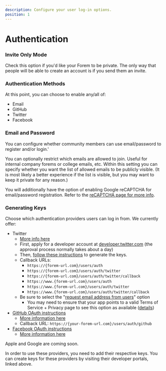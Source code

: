 ```yaml
---
description: Configure your user log-in options.
position: 1
---
```


# Authentication

### Invite Only Mode

Check this option if you'd like your Forem to be private. The only way that people will be able to create an account is if you send them an invite.

### Authentication Methods

At this point, you can choose to enable any/all of:

- Email
- GitHub
- Twitter
- Facebook

### Email and Password

You can configure whether community members can use email/password to register and/or login.'

You can optionally restrict which emails are allowed to join. Useful for internal company forems or college emails, etc. Within this setting you can specify whether you want the list of allowed emails to be publicly visible. \(It is most likely a better experience if the list is visible, but you may want to keep it private for any reason.\)

You will additionally have the option of enabling Google reCAPTCHA for email/password registration. Refer to the [reCAPTCHA page for more info](/docs/advanced-customization/config/google-recaptcha).

### Generating Keys

Choose which authentication providers users can log in from. We currently offer:

- Twitter
  - [More info here](https://docs.forem.com/backend/auth-twitter/)
  - First, apply for a developer account at [developer.twitter.com](http://developer.twitter.com/) \(the approval process normally takes about a day\)
  - Then, [follow these instructions](https://developer.twitter.com/en/docs/authentication/guides/log-in-with-twitter) to generate the keys.
  - Callback URLs:
    - `https://{forem-url.com}/users/auth`
    - `https://{forem-url.com}/users/auth/twitter`
    - `https://{forem-url.com}/users/auth/twitter/callback`
    - `https://www.{forem-url.com}/users/auth`
    - `https://www.{forem-url.com}/users/auth/twitter`
    - `https://www.{forem-url.com}/users/auth/twitter/callback`
  - Be sure to select the "[request email address from users](https://user-images.githubusercontent.com/22895284/51078803-9a9a2700-16bb-11e9-8f27-dbfe04b52031.png)" option
    - You may need to ensure that your app points to a valid Terms of Service + Privacy page to see this option as available \([details](https://developer.twitter.com/en/docs/apps/app-permissions)\)
- [GitHub OAuth instructions](https://docs.github.com/en/developers/apps/creating-an-oauth-app)
  - [More information here](https://docs.forem.com/backend/auth-github/)
  - Callback URL: `https://{your-forem-url.com}/users/auth/github`
- [Facebook OAuth instructions](https://developers.facebook.com/docs/apps)
  - [More information here](https://docs.forem.com/backend/auth-facebook/)

Apple and Google are coming soon.

In order to use these providers, you need to add their respective keys. You can create keys for these providers by visiting their developer portals, linked above.
